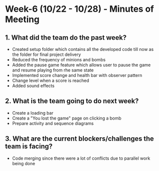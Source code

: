 # Week-6 (10/22 - 10/28) - Minutes of Meeting

## 1.  What did the team do the past week?
* Created setup folder which contains all the developed code till now as the folder for final project delivery
* Reduced the frequency of minions and bombs
* Added the pause game feature which allows user to pause the game and resume playing from rhe same state
* Implemented score change and health bar with observer pattern
* Change level when a score is reached
* Added sound effects

## 2.  What is the team going to do next week?
* Create a loading bar
* Create a "You lost the game" page on clicking a bomb
* Prepare activity and sequence diagrams


## 3.  What are the current blockers/challenges the team is facing?
* Code merging since there were a lot of conflicts due to parallel work being done
